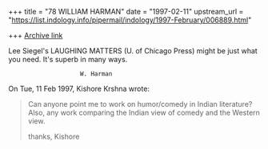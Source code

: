 +++
title = "78 WILLIAM HARMAN"
date = "1997-02-11"
upstream_url = "https://list.indology.info/pipermail/indology/1997-February/006889.html"

+++
[Archive link](https://list.indology.info/pipermail/indology/1997-February/006889.html)


Lee Siegel's LAUGHING MATTERS (U. of Chicago Press) might be just what 
you need. It's superb in many ways.


						W. Harman



On Tue, 11 Feb 1997, Kishore Krshna wrote:

> Can anyone point me to work on humor/comedy in Indian literature?
> Also, any work comparing the Indian view of comedy and the
> Western view.
> 
> thanks,
> Kishore
> 
> 
> 





